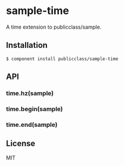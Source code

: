 
# sample-time

  A time extension to publicclass/sample.

## Installation

    $ component install publicclass/sample-time

## API

### time.hz(sample)

### time.begin(sample)

### time.end(sample)

## License

  MIT
